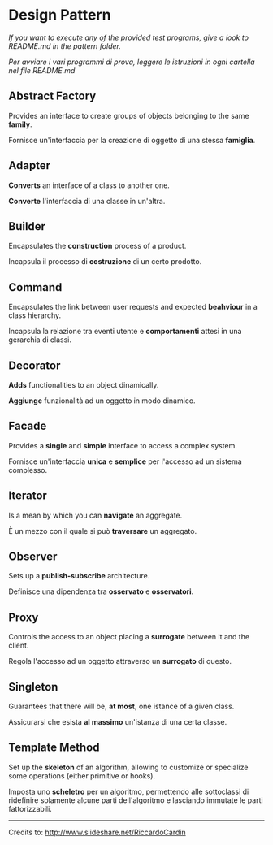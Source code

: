 Design Pattern
==============

_If you want to execute any of the provided test programs, give a look to
README.md in the pattern folder._

_Per avviare i vari programmi di prova, leggere le istruzioni in ogni cartella
nel file README.md_

Abstract Factory
----------------

Provides an interface to create groups of objects belonging to the same
**family**.

Fornisce un'interfaccia per la creazione di oggetto di una stessa **famiglia**.

Adapter
-------

**Converts** an interface of a class to another one.

**Converte** l'interfaccia di una classe in un'altra.

Builder
-------

Encapsulates the **construction** process of a product.

Incapsula il processo di **costruzione** di un certo prodotto.

Command
-------

Encapsulates the link between user requests and expected **beahviour** in a
class hierarchy.

Incapsula la relazione tra eventi utente e **comportamenti** attesi in una
gerarchia di classi.

Decorator
---------

**Adds** functionalities to an object dinamically.

**Aggiunge** funzionalità ad un oggetto in modo dinamico.

Facade
------

Provides a **single** and **simple** interface to access a complex system.

Fornisce un'interfaccia **unica** e **semplice** per l'accesso ad un sistema
complesso.

Iterator
--------

Is a mean by which you can **navigate** an aggregate.

È un mezzo con il quale si può **traversare** un aggregato.

Observer
--------

Sets up a **publish-subscribe** architecture.

Definisce una dipendenza tra **osservato** e **osservatori**.

Proxy
-----

Controls the access to an object placing a **surrogate** between it and the
client.

Regola l'accesso ad un oggetto attraverso un **surrogato** di questo.

Singleton
---------

Guarantees that there will be, **at most**, one istance of a given class.

Assicurarsi che esista **al massimo** un'istanza di una certa classe.

Template Method
---------------

Set up the **skeleton** of an algorithm, allowing to customize or specialize
some operations (either primitive or hooks).

Imposta uno **scheletro** per un algoritmo, permettendo alle sottoclassi di
ridefinire solamente alcune parti dell'algoritmo e lasciando immutate le parti
fattorizzabili.


* * *

Credits to: http://www.slideshare.net/RiccardoCardin
